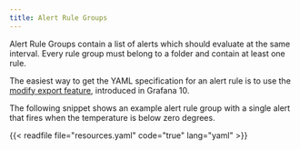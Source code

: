 ```yaml
---
title: Alert Rule Groups
---
```


Alert Rule Groups contain a list of alerts which should evaluate at the same interval.
Every rule group must belong to a folder and contain at least one rule.

The easiest way to get the YAML specification for an alert rule is to use the [modify export feature](https://grafana.com/docs/grafana/latest/alerting/set-up/provision-alerting-resources/export-alerting-resources/), introduced in Grafana 10.

The following snippet shows an example alert rule group with a single alert that fires when the temperature is below zero degrees.

{{< readfile file="resources.yaml" code="true" lang="yaml" >}}
